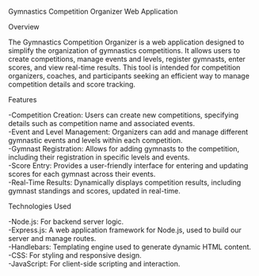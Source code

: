 Gymnastics Competition Organizer Web Application

Overview

The Gymnastics Competition Organizer is a web application designed to simplify the organization of gymnastics competitions. It allows users to create competitions, manage events and levels, register gymnasts, enter scores, and view real-time results. This tool is intended for competition organizers, coaches, and participants seeking an efficient way to manage competition details and score tracking.

Features

-Competition Creation: Users can create new competitions, specifying details such as competition name and associated events.<br />
-Event and Level Management: Organizers can add and manage different gymnastic events and levels within each competition.<br />
-Gymnast Registration: Allows for adding gymnasts to the competition, including their registration in specific levels and events.<br />
-Score Entry: Provides a user-friendly interface for entering and updating scores for each gymnast across their events.<br />
-Real-Time Results: Dynamically displays competition results, including gymnast standings and scores, updated in real-time.<br />

Technologies Used

-Node.js: For backend server logic.<br />
-Express.js: A web application framework for Node.js, used to build our server and manage routes.<br />
-Handlebars: Templating engine used to generate dynamic HTML content.<br />
-CSS: For styling and responsive design.<br />
-JavaScript: For client-side scripting and interaction.<br />
